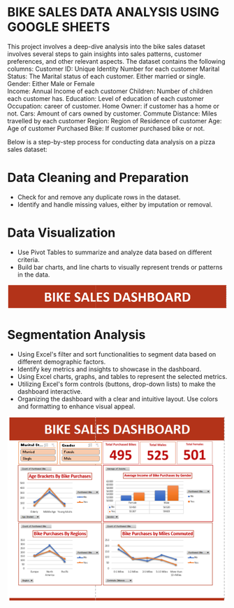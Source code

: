 # BIKE SALES DATA ANALYSIS USING GOOGLE SHEETS
This project involves a deep-dive analysis into the bike sales dataset involves several steps to gain insights into sales patterns, customer preferences, and other relevant aspects. The dataset contains the following columns:
Customer ID: Unique Identity Number for each customer
Marital Status: The Marital status of each customer. Either married or single.
Gender: Either Male or Female	
Income: Annual Income of each customer
Children: Number of children each customer has.
Education: Level of education of each customer
Occupation: career of customer.
Home Owner: if customer has a home or not.
Cars: Amount of cars owned by customer.
Commute Distance: Miles travelled by each customer
Region: Region of Residence of customer
Age: Age of customer
Purchased Bike: If customer purchased bike or not.

Below is a step-by-step process for conducting data analysis on a pizza sales dataset:
# Data Cleaning and Preparation
- Check for and remove any duplicate rows in the dataset.
- Identify and handle missing values, either by imputation or removal.

# Data Visualization
- Use Pivot Tables to summarize and analyze data based on different criteria.
- Build bar charts, and line charts to visually represent trends or patterns in the data.

![Header](https://github.com/ruggedx220/Bike-Sales-Data-Analysis/blob/main/Screenshot%202024-01-03%20114110.png) 

# Segmentation Analysis
- Using Excel's filter and sort functionalities to segment data based on different demographic factors.
- Identify key metrics and insights to showcase in the dashboard.
- Using Excel charts, graphs, and tables to represent the selected metrics.
- Utilizing Excel's form controls (buttons, drop-down lists) to make the dashboard interactive.
- Organizing the dashboard with a clear and intuitive layout. Use colors and formatting to enhance visual appeal.

![Dashboard](https://github.com/ruggedx220/Bike-Sales-Data-Analysis/blob/main/Screenshot%202024-01-03%20113728.png) 
